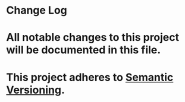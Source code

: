 
# Change Log

# All notable changes to this project will be documented in this file.

# This project adheres to [Semantic Versioning](http://semver.org/).


